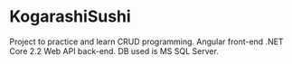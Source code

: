 # KogarashiSushi
Project to practice and learn CRUD programming. 
Angular front-end
.NET Core 2.2 Web API back-end.
DB used is MS SQL Server.
